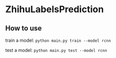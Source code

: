 # ZhihuLabelsPrediction


## How to use

train a model: `python main.py train --model rcnn`

test a model: `python main.py test --model rcnn`